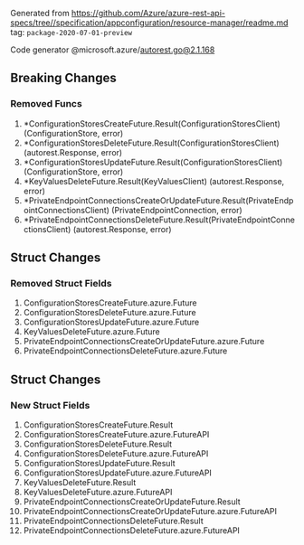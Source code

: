 Generated from https://github.com/Azure/azure-rest-api-specs/tree//specification/appconfiguration/resource-manager/readme.md tag: `package-2020-07-01-preview`

Code generator @microsoft.azure/autorest.go@2.1.168

## Breaking Changes

### Removed Funcs

1. *ConfigurationStoresCreateFuture.Result(ConfigurationStoresClient) (ConfigurationStore, error)
1. *ConfigurationStoresDeleteFuture.Result(ConfigurationStoresClient) (autorest.Response, error)
1. *ConfigurationStoresUpdateFuture.Result(ConfigurationStoresClient) (ConfigurationStore, error)
1. *KeyValuesDeleteFuture.Result(KeyValuesClient) (autorest.Response, error)
1. *PrivateEndpointConnectionsCreateOrUpdateFuture.Result(PrivateEndpointConnectionsClient) (PrivateEndpointConnection, error)
1. *PrivateEndpointConnectionsDeleteFuture.Result(PrivateEndpointConnectionsClient) (autorest.Response, error)

## Struct Changes

### Removed Struct Fields

1. ConfigurationStoresCreateFuture.azure.Future
1. ConfigurationStoresDeleteFuture.azure.Future
1. ConfigurationStoresUpdateFuture.azure.Future
1. KeyValuesDeleteFuture.azure.Future
1. PrivateEndpointConnectionsCreateOrUpdateFuture.azure.Future
1. PrivateEndpointConnectionsDeleteFuture.azure.Future

## Struct Changes

### New Struct Fields

1. ConfigurationStoresCreateFuture.Result
1. ConfigurationStoresCreateFuture.azure.FutureAPI
1. ConfigurationStoresDeleteFuture.Result
1. ConfigurationStoresDeleteFuture.azure.FutureAPI
1. ConfigurationStoresUpdateFuture.Result
1. ConfigurationStoresUpdateFuture.azure.FutureAPI
1. KeyValuesDeleteFuture.Result
1. KeyValuesDeleteFuture.azure.FutureAPI
1. PrivateEndpointConnectionsCreateOrUpdateFuture.Result
1. PrivateEndpointConnectionsCreateOrUpdateFuture.azure.FutureAPI
1. PrivateEndpointConnectionsDeleteFuture.Result
1. PrivateEndpointConnectionsDeleteFuture.azure.FutureAPI
